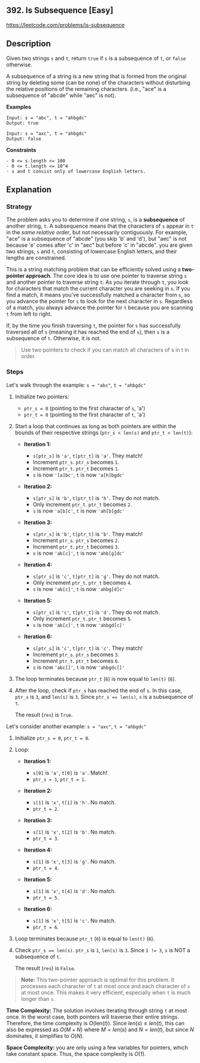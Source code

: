 ## 392. Is Subsequence [Easy]

https://leetcode.com/problems/is-subsequence

## Description
Given two strings `s` and `t`, return `true` if `s` is a subsequence of `t`, or `false` otherwise.

A subsequence of a string is a new string that is formed from the original string by deleting some (can be none) of the characters without disturbing the relative positions of the remaining characters. (i.e., "ace" is a subsequence of "abcde" while "aec" is not).

**Examples**
```text
Input: s = "abc", t = "ahbgdc"
Output: true

Input: s = "axc", t = "ahbgdc"
Output: false
```

**Constraints**
```text
- 0 <= s.length <= 100
- 0 <= t.length <= 10^4
- s and t consist only of lowercase English letters.
```

## Explanation

### Strategy

The problem asks you to determine if one string, `s`, is a **subsequence** of another string, `t`. A subsequence means that the characters of `s` appear in `t` in the *same relative order*, but not necessarily contiguously. For example, "ace" is a subsequence of "abcde" (you skip 'b' and 'd'), but "aec" is not because 'e' comes after 'c' in "aec" but before 'c' in "abcde". you are given two strings, `s` and `t`, consisting of lowercase English letters, and their lengths are constrained.

This is a string matching problem that can be efficiently solved using a **two-pointer approach**. The core idea is to use one pointer to traverse string `s` and another pointer to traverse string `t`. As you iterate through `t`, you look for characters that match the current character you are seeking in `s`. If you find a match, it means you\'ve successfully matched a character from `s`, so you advance the pointer for `s` to look for the next character in `s`. Regardless of a match, you always advance the pointer for `t` because you are scanning `t` from left to right.

If, by the time you finish traversing `t`, the pointer for `s` has successfully traversed all of `s` (meaning it has reached the end of `s`), then `s` is a subsequence of `t`. Otherwise, it is not.

> Use two pointers to check if you can match all characters of s in t in order.

### Steps

Let\'s walk through the example: `s = "abc"`, `t = "ahbgdc"`

1.  Initialize two pointers:
    * `ptr_s = 0` (pointing to the first character of `s`, 'a')
    * `ptr_t = 0` (pointing to the first character of `t`, 'a')

2.  Start a loop that continues as long as both pointers are within the bounds of their respective strings (`ptr_s < len(s)` and `ptr_t < len(t)`):

    * **Iteration 1:**
        * `s[ptr_s]` is `'a'`, `t[ptr_t]` is `'a'`. They match!
        * Increment `ptr_s`. `ptr_s` becomes `1`.
        * Increment `ptr_t`. `ptr_t` becomes `1`.
        * `s` is now `'[a]bc'`, `t` is now `'a[h]bgdc'`

    * **Iteration 2:**
        * `s[ptr_s]` is `'b'`, `t[ptr_t]` is `'h'`. They do not match.
        * Only increment `ptr_t`. `ptr_t` becomes `2`.
        * `s` is now `'a[b]c'`, `t` is now `'ah[b]gdc'`

    * **Iteration 3:**
        * `s[ptr_s]` is `'b'`, `t[ptr_t]` is `'b'`. They match!
        * Increment `ptr_s`. `ptr_s` becomes `2`.
        * Increment `ptr_t`. `ptr_t` becomes `3`.
        * `s` is now `'ab[c]'`, `t` is now `'ahb[g]dc'`

    * **Iteration 4:**
        * `s[ptr_s]` is `'c'`, `t[ptr_t]` is `'g'`. They do not match.
        * Only increment `ptr_t`. `ptr_t` becomes `4`.
        * `s` is now `'ab[c]'`, `t` is now `'ahbg[d]c'`

    * **Iteration 5:**
        * `s[ptr_s]` is `'c'`, `t[ptr_t]` is `'d'`. They do not match.
        * Only increment `ptr_t`. `ptr_t` becomes `5`.
        * `s` is now `'ab[c]'`, `t` is now `'ahbgd[c]'`

    * **Iteration 6:**
        * `s[ptr_s]` is `'c'`, `t[ptr_t]` is `'c'`. They match!
        * Increment `ptr_s`. `ptr_s` becomes `3`.
        * Increment `ptr_t`. `ptr_t` becomes `6`.
        * `s` is now `'abc[]'`, `t` is now `'ahbgdc[]'`

3.  The loop terminates because `ptr_t` (`6`) is now equal to `len(t)` (`6`).

4.  After the loop, check if `ptr_s` has reached the end of `s`. In this case, `ptr_s` is `3`, and `len(s)` is `3`. Since `ptr_s == len(s)`, `s` is a subsequence of `t`.

    The result (`res`) is `True`.

Let\'s consider another example: `s = "axc"`, `t = "ahbgdc"`

1.  Initialize `ptr_s = 0`, `ptr_t = 0`.
2.  Loop:

    * **Iteration 1:**
        * `s[0]` is `'a'`, `t[0]` is `'a'`. Match!
        * `ptr_s = 1`, `ptr_t = 1`.

    * **Iteration 2:**
        * `s[1]` is `'x'`, `t[1]` is `'h'`. No match.
        * `ptr_t = 2`.

    * **Iteration 3:**
        * `s[1]` is `'x'`, `t[2]` is `'b'`. No match.
        * `ptr_t = 3`.

    * **Iteration 4:**
        * `s[1]` is `'x'`, `t[3]` is `'g'`. No match.
        * `ptr_t = 4`.

    * **Iteration 5:**
        * `s[1]` is `'x'`, `t[4]` is `'d'`. No match.
        * `ptr_t = 5`.

    * **Iteration 6:**
        * `s[1]` is `'x'`, `t[5]` is `'c'`. No match.
        * `ptr_t = 6`.

3.  Loop terminates because `ptr_t` (`6`) is equal to `len(t)` (`6`).
4.  Check `ptr_s == len(s)`. `ptr_s` is `1`, `len(s)` is `3`. Since `1 != 3`, `s` is NOT a subsequence of `t`.

    The result (`res`) is `False`.

> **Note:** This two-pointer approach is optimal for this problem. It processes each character of `t` at most once and each character of `s` at most once. This makes it very efficient, especially when `t` is much longer than `s`.

**Time Complexity:** The solution involves iterating through string `t` at most once. In the worst case, both pointers will traverse their entire strings. Therefore, the time complexity is $O(\text{len}(t))$. Since $len(s) \le len(t)$, this can also be expressed as $O(M+N)$ where $M = len(s)$ and $N = len(t)$, but since $N$ dominates, it simplifies to $O(N)$.

**Space Complexity:** you are only using a few variables for pointers, which take constant space. Thus, the space complexity is $O(1)$.
